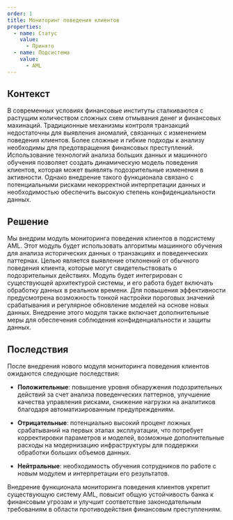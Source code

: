 ```yaml
---
order: 1
title: Мониторинг поведения клиентов
properties:
  - name: Статус
    value:
      - Принято
  - name: Подсистема
    value:
      - AML
---
```


## Контекст

В современных условиях финансовые институты сталкиваются с растущим количеством сложных схем отмывания денег и финансовых махинаций. Традиционные механизмы контроля транзакций недостаточны для выявления аномалий, связанных с изменением поведения клиентов. Более сложные и гибкие подходы к анализу необходимы для предотвращения финансовых преступлений. Использование технологий анализа больших данных и машинного обучения позволяет создать динамическую модель поведения клиентов, которая может выявлять подозрительные изменения в активности. Однако внедрение такого функционала связано с потенциальными рисками некорректной интерпретации данных и необходимостью обеспечить высокую степень конфиденциальности данных.

## Решение

Мы внедрим модуль мониторинга поведения клиентов в подсистему AML. Этот модуль будет использовать алгоритмы машинного обучения для анализа исторических данных о транзакциях и поведенческих паттернах. Целью является выявление отклонений от обычного поведения клиента, которые могут свидетельствовать о подозрительных действиях. Модуль будет интегрирован с существующей архитектурой системы, и его работа будет включать обработку данных в реальном времени. Для повышения эффективности предусмотрена возможность тонкой настройки пороговых значений срабатывания и регулярное обновление моделей на основе новых данных. Внедрение этого модуля также включает дополнительные меры для обеспечения соблюдения конфиденциальности и защиты данных.

## Последствия

После внедрения нового модуля мониторинга поведения клиентов ожидаются следующие последствия:

-  **Положительные**: повышение уровня обнаружения подозрительных действий за счет анализа поведенческих паттернов, улучшение качества управления рисками, снижение нагрузки на аналитиков благодаря автоматизированным предупреждениям.

-  **Отрицательные**: потенциально высокий процент ложных срабатываний на первых этапах эксплуатации, что потребует корректировки параметров и моделей, возможные дополнительные расходы на модернизацию инфраструктуры для поддержки обработки больших объемов данных.

-  **Нейтральные**: необходимость обучения сотрудников по работе с новым модулем и интерпретации его результатов.

Внедрение функционала мониторинга поведения клиентов укрепит существующую систему AML, повысит общую устойчивость банка к финансовым угрозам и улучшит соответствие законодательным требованиям в области противодействия финансовым преступлениям.